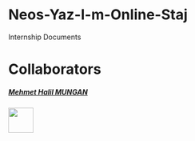 # Neos-Yaz-l-m-Online-Staj
Internship Documents

<h1>Collaborators</h1>
<a href='https://github.com/CoderMungan'><h5>Mehmet Halil MUNGAN</h5></a>
<a href='https://github.com/CoderMungan'><img src='https://avatars.githubusercontent.com/u/126997544?s=400&u=9546f0c310f7138f6e3f4adfcb0f110f4c09f3e7&v=4' with='50px' height='50px'></a>
